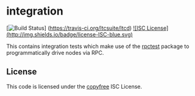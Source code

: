 integration
===========

[![Build Status](http://img.shields.io/travis/ltcsuite/ltcd.svg)]
(https://travis-ci.org/ltcsuite/ltcd) [![ISC License]
(http://img.shields.io/badge/license-ISC-blue.svg)](http://copyfree.org)

This contains integration tests which make use of the
[rpctest](https://github.com/ellcrys/ltcd/tree/master/rpctest) package to
programmatically drive nodes via RPC.

## License

This code is licensed under the [copyfree](http://copyfree.org) ISC License.
